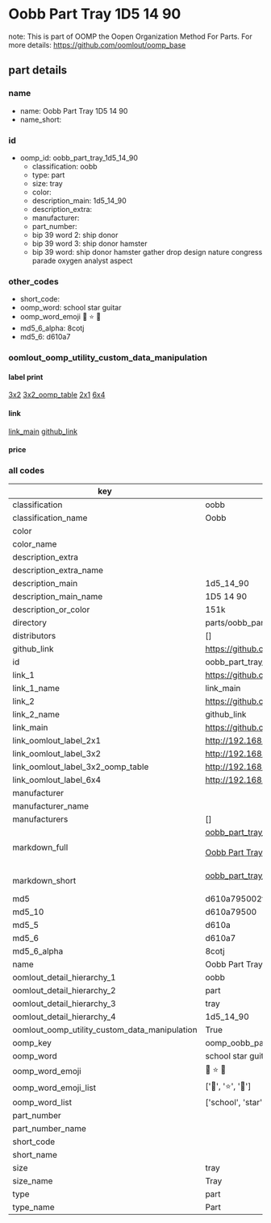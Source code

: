 # Oobb Part Tray 1D5 14 90  

note: This is part of OOMP the Oopen Organization Method For Parts. For more details: https://github.com/oomlout/oomp_base

##  part details





### name
* name: Oobb Part Tray 1D5 14 90
* name_short: 
### id
* oomp_id: oobb_part_tray_1d5_14_90
  * classification: oobb
  * type: part
  * size: tray
  * color: 
  * description_main: 1d5_14_90
  * description_extra: 
  * manufacturer: 
  * part_number: 
  * bip 39 word 2: ship donor
  * bip 39 word 3: ship donor hamster
  * bip 39 word: ship donor hamster gather drop design nature congress parade oxygen analyst aspect

### other_codes
* short_code: 
* oomp_word: school star guitar
* oomp_word_emoji :school: :star: :guitar:
* md5_6_alpha: 8cotj
* md5_6: d610a7






### oomlout_oomp_utility_custom_data_manipulation
#### label print
[3x2](http://192.168.1.245:1112/?label=oomp%208cotj)
[3x2_oomp_table](http://192.168.1.107:1112/?label=oomp%208cotj)
[2x1](http://192.168.1.242:1112/?label=oomp%208cotj)
[6x4](http://192.168.1.55:1112/?label=oomp%208cotj)    

#### link

[link_main](https://github.com/oomlout/oomlout_oomp_current_version_messy/tree/main/parts/oobb_part_tray_1d5_14_90) [github_link](https://github.com/oomlout/oomlout_oomp_part_src/tree/main/parts/oobb_part_tray_1d5_14_90)                             

#### price







### all codes 
| key | value |  
| --- | --- |  
| classification | oobb |  
| classification_name | Oobb |  
| color |  |  
| color_name |  |  
| description_extra |  |  
| description_extra_name |  |  
| description_main | 1d5_14_90 |  
| description_main_name | 1D5 14 90 |  
| description_or_color | 151k |  
| directory | parts/oobb_part_tray_1d5_14_90 |  
| distributors | [] |  
| github_link | https://github.com/oomlout/oomlout_oomp_part_src/tree/main/parts/oobb_part_tray_1d5_14_90 |  
| id | oobb_part_tray_1d5_14_90 |  
| link_1 | https://github.com/oomlout/oomlout_oomp_current_version_messy/tree/main/parts/oobb_part_tray_1d5_14_90 |  
| link_1_name | link_main |  
| link_2 | https://github.com/oomlout/oomlout_oomp_part_src/tree/main/parts/oobb_part_tray_1d5_14_90 |  
| link_2_name | github_link |  
| link_main | https://github.com/oomlout/oomlout_oomp_current_version_messy/tree/main/parts/oobb_part_tray_1d5_14_90 |  
| link_oomlout_label_2x1 | http://192.168.1.242:1112/?label=oomp%208cotj |  
| link_oomlout_label_3x2 | http://192.168.1.245:1112/?label=oomp%208cotj |  
| link_oomlout_label_3x2_oomp_table | http://192.168.1.107:1112/?label=oomp%208cotj |  
| link_oomlout_label_6x4 | http://192.168.1.55:1112/?label=oomp%208cotj |  
| manufacturer |  |  
| manufacturer_name |  |  
| manufacturers | [] |  
| markdown_full | [oobb_part_tray_1d5_14_90](https://github.com/oomlout/oomlout_oomp_current_version_messy/tree/main/parts/oobb_part_tray_1d5_14_90)<br>[](https://github.com/oomlout/oomlout_oomp_current_version_messy/tree/main/parts/oobb_part_tray_1d5_14_90)<br>[Oobb Part Tray 1D5 14 90](https://github.com/oomlout/oomlout_oomp_current_version_messy/tree/main/parts/oobb_part_tray_1d5_14_90)<br><br> |  
| markdown_short | [oobb_part_tray_1d5_14_90](https://github.com/oomlout/oomlout_oomp_current_version_messy/tree/main/parts/oobb_part_tray_1d5_14_90)<br><br> |  
| md5 | d610a795002f126cef21b606d1505630 |  
| md5_10 | d610a79500 |  
| md5_5 | d610a |  
| md5_6 | d610a7 |  
| md5_6_alpha | 8cotj |  
| name | Oobb Part Tray 1D5 14 90 |  
| oomlout_detail_hierarchy_1 | oobb |  
| oomlout_detail_hierarchy_2 | part |  
| oomlout_detail_hierarchy_3 | tray |  
| oomlout_detail_hierarchy_4 | 1d5_14_90 |  
| oomlout_oomp_utility_custom_data_manipulation | True |  
| oomp_key | oomp_oobb_part_tray_1d5_14_90 |  
| oomp_word | school star guitar |  
| oomp_word_emoji | :school: :star: :guitar: |  
| oomp_word_emoji_list | [':school:', ':star:', ':guitar:'] |  
| oomp_word_list | ['school', 'star', 'guitar'] |  
| part_number |  |  
| part_number_name |  |  
| short_code |  |  
| short_name |  |  
| size | tray |  
| size_name | Tray |  
| type | part |  
| type_name | Part |  

